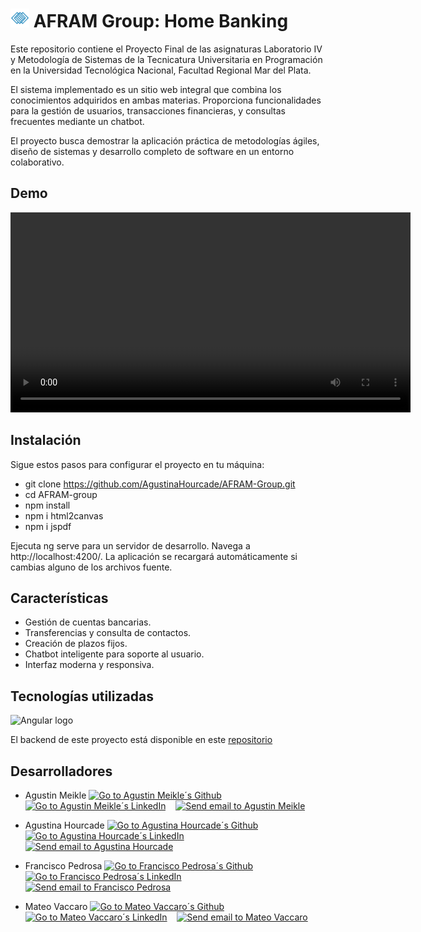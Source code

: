 # <img src="https://github.com/AgustinaHourcade/AFRAM-Group/blob/main/public/favicon.png" alt="AFRAM Group logo" width="30px"> AFRAM Group: Home Banking



Este repositorio contiene el Proyecto Final de las asignaturas Laboratorio IV y Metodología de Sistemas de la Tecnicatura Universitaria en Programación en la Universidad Tecnológica Nacional, Facultad Regional Mar del Plata.

El sistema implementado es un sitio web integral que combina los conocimientos adquiridos en ambas materias. Proporciona funcionalidades para la gestión de usuarios, transacciones financieras, y consultas frecuentes mediante un chatbot.

El proyecto busca demostrar la aplicación práctica de metodologías ágiles, diseño de sistemas y desarrollo completo de software en un entorno colaborativo.

## Demo
<video controls width="640">
    <source src="https://github.com/AgustinaHourcade/AFRAM-Group/blob/main/public/AFRAM%20Group%20-%20Demo%20(1).mp4" type="video/mp4">
</video>

## Instalación

Sigue estos pasos para configurar el proyecto en tu máquina:

- git clone https://github.com/AgustinaHourcade/AFRAM-Group.git
- cd AFRAM-group
- npm install
- npm i html2canvas
- npm i jspdf

Ejecuta ng serve para un servidor de desarrollo. Navega a http://localhost:4200/. La aplicación se recargará automáticamente si cambias alguno de los archivos fuente.

## Características
- Gestión de cuentas bancarias.
- Transferencias y consulta de contactos.
- Creación de plazos fijos.
- Chatbot inteligente para soporte al usuario.
- Interfaz moderna y responsiva.

## Tecnologías utilizadas
<img src="https://miro.medium.com/v2/resize:fit:1400/1*xvkF4IfpJ65JyYc_xQm6Lw.png" alt="Angular logo" width="120px">

 El backend de este proyecto está disponible en este [repositorio](https://github.com/franpedrosa10/API-DB-Afram.git)  
## Desarrolladores
 - Agustin Meikle [<img src="https://encrypted-tbn0.gstatic.com/images?q=tbn:ANd9GcSRecDUoMqM8h5Pa3AcIsCKTjx0vMP0X2fQIg&s" alt="Go to Agustin Meikle´s Github" width="20px">](https://github.com/AgusMeikle)&nbsp;&nbsp;&nbsp;
[<img src="https://cdn-icons-png.flaticon.com/512/174/174857.png" alt="Go to Agustin Meikle´s LinkedIn" width="20px">](https://www.linkedin.com/in/agustin-meikle/)&nbsp;&nbsp;&nbsp;
[<img src="https://cdn-icons-png.flaticon.com/512/5968/5968534.png" alt="Send email to Agustin Meikle" width="20px">](mailto:agustin042004@gmail.com)

 - Agustina Hourcade [<img src="https://encrypted-tbn0.gstatic.com/images?q=tbn:ANd9GcSRecDUoMqM8h5Pa3AcIsCKTjx0vMP0X2fQIg&s" alt="Go to Agustina Hourcade´s Github" width="20px">](https://github.com/AgustinaHourcade)&nbsp;&nbsp;&nbsp;
[<img src="https://cdn-icons-png.flaticon.com/512/174/174857.png" alt="Go to Agustina Hourcade´s LinkedIn" width="20px">](https://www.linkedin.com/in/agustinahourcade/)&nbsp;&nbsp;&nbsp;
[<img src="https://cdn-icons-png.flaticon.com/512/5968/5968534.png" alt="Send email to Agustina Hourcade" width="20px">](mailto:agustinahourcadedev@gmail.com)

 - Francisco Pedrosa [<img src="https://encrypted-tbn0.gstatic.com/images?q=tbn:ANd9GcSRecDUoMqM8h5Pa3AcIsCKTjx0vMP0X2fQIg&s" alt="Go to Francisco Pedrosa´s Github" width="20px">](https://github.com/franpedrosa10)&nbsp;&nbsp;&nbsp;
[<img src="https://cdn-icons-png.flaticon.com/512/174/174857.png" alt="Go to Francisco Pedrosa´s LinkedIn" width="20px">](https://www.linkedin.com/in/francisco-pedrosa-3569042bb/)&nbsp;&nbsp;&nbsp;
[<img src="https://cdn-icons-png.flaticon.com/512/5968/5968534.png" alt="Send email to Francisco Pedrosa" width="20px">](mailto:franpedrosa04@gmail.com)

 - Mateo Vaccaro [<img src="https://encrypted-tbn0.gstatic.com/images?q=tbn:ANd9GcSRecDUoMqM8h5Pa3AcIsCKTjx0vMP0X2fQIg&s" alt="Go to Mateo Vaccaro´s Github" width="20px">](https://github.com/tute-vaccaro)&nbsp;&nbsp;&nbsp;
[<img src="https://cdn-icons-png.flaticon.com/512/174/174857.png" alt="Go to Mateo Vaccaro´s LinkedIn" width="20px">](https://www.linkedin.com/in/mateo-vaccaro-20b4862a3/)&nbsp;&nbsp;&nbsp;
[<img src="https://cdn-icons-png.flaticon.com/512/5968/5968534.png" alt="Send email to Mateo Vaccaro" width="20px">](mailto:tutevaccaro@gmail.com)

